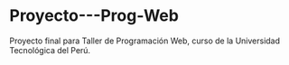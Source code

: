 # Proyecto---Prog-Web
Proyecto final para Taller de Programación Web, curso de la Universidad Tecnológica del Perú.
